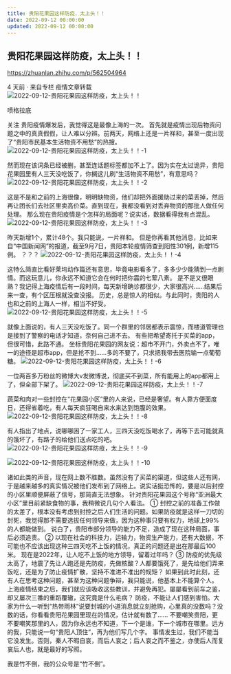 ```yaml
---
title: 贵阳花果园这样防疫，太上头！！
date: 2022-09-12 00:00:00
updated: 2022-09-12 00:00:00
---
```


## 贵阳花果园这样防疫，太上头！！

https://zhuanlan.zhihu.com/p/562504964

4 天前 · 来自专栏 疫情文章转载
![2022-09-12-贵阳花果园这样防疫，太上头！！](assets/2022-09-12-贵阳花果园这样防疫，太上头！！.jpeg)

喷格拉底

关注
贵阳疫情爆发后，我觉得这是最像上海的一次。
首先就是疫情出现后物资问题之中的真真假假，让人难以分辨。前两天，网络上还是一片祥和，甚至一度出现了“贵阳市民基本生活物资不用愁”的热搜。
![2022-09-12-贵阳花果园这样防疫，太上头！！-1](assets/2022-09-12-贵阳花果园这样防疫，太上头！！-1.jpeg)

然而现在该词条已经被删，甚至连话题标签都加不上了。因为实在太过诡异，贵阳花果园里有人三天没吃饭了，你搁这儿刷“生活物资不用愁”，有意思吗？
![2022-09-12-贵阳花果园这样防疫，太上头！！-2](assets/2022-09-12-贵阳花果园这样防疫，太上头！！-2.jpeg)

这是不是和之前的上海很像，明明缺物资，他们却把外面援助过来的菜丢掉，然后再让团长们去社区里卖高价菜。直到现在，我都没看到对丢弃物资的那批人做任何处理。
那么现在贵阳疫情是个怎样的局面呢？说实话，数据看得我有点混乱。
![2022-09-12-贵阳花果园这样防疫，太上头！！-3](assets/2022-09-12-贵阳花果园这样防疫，太上头！！-3.jpeg)

昨天新增1个，累计48个。我只能说，一片祥和。
但是你再看其他消息，比如来自“中国新闻网”的报道，截至9月7日，贵阳本轮疫情筛查到阳性301例，新增115例。
？？？
![2022-09-12-贵阳花果园这样防疫，太上头！！-4](assets/2022-09-12-贵阳花果园这样防疫，太上头！！-4.jpeg)

这特么简直比看好莱坞动作篇还有意思，毕竟电影看多了，多多少少能猜到一点剧情。而这玩意儿，你永远不知道它会在何时把你震的七荤八素。
是不是又很眼熟？我记得上海疫情后有一段时间，每天新增确诊都很少，大家很高兴……结果后来一查，有个区压根就没查没报。
历史，总是惊人的相似。与此同时，贵阳的人也和之前的上海人一样，相当不好受。
![2022-09-12-贵阳花果园这样防疫，太上头！！-5](assets/2022-09-12-贵阳花果园这样防疫，太上头！！-5.jpeg)

就像上面说的，有人三天没吃饭了。同一个群里的邻居都表示震惊，而楼道管理也是接到了警察的电话才知道，奈何自己进不去。
有些把希望寄托于买菜的app，但很可惜，此路不通。
坐标贵阳花果园的网友说：超市不开门，外卖点不了，唯一的途径是超市app，但是抢不到……多的不要了，只求把我带去医院输一点葡萄糖。
![2022-09-12-贵阳花果园这样防疫，太上头！！-6](assets/2022-09-12-贵阳花果园这样防疫，太上头！！-6.jpeg)

一位两百多万粉丝的微博大v发微博说，彻底买不到菜，所有能用上的app都用上了，但全部下架了。
![2022-09-12-贵阳花果园这样防疫，太上头！！-7](assets/2022-09-12-贵阳花果园这样防疫，太上头！！-7.jpeg)

蔬菜和肉对一些封控在“花果园小区”里的人来说，已经是奢望。有人靠方便面度日，还得省着吃，有人每天疯狂喝自来水来达到饱腹的效果。
![2022-09-12-贵阳花果园这样防疫，太上头！！-8](assets/2022-09-12-贵阳花果园这样防疫，太上头！！-8.jpeg)

有人指出了地点，说哪哪困了一家工人，三四天没吃饭喝水了，再等下去可能就真的饿坏了，有路子的给他们送点吃的吧。
![2022-09-12-贵阳花果园这样防疫，太上头！！-9](assets/2022-09-12-贵阳花果园这样防疫，太上头！！-9.jpeg)

![2022-09-12-贵阳花果园这样防疫，太上头！！-10](assets/2022-09-12-贵阳花果园这样防疫，太上头！！-10.jpeg)

诸如此类的声音，现在网上数不胜数。虽然没有了买菜的渠道，但这些人还有网，于是越来越多的真实情况被他们发布到了网络上。说实话挺恐怖的，要是以后封控的小区里顺便屏蔽了信号，那简直无法想象。
针对贵阳花果园这个号称“亚洲最大小区”里目前紧缺食物的事，我稍微说几句个人看法。
① 封控之前的准备工作做的太差了，根本没有考虑到封控之后人们生活的问题。如果防疫就是这样一刀切的封死，我觉得那不需要选拔任何领导来做，因为这种事只要有权力，地球上99%的人都能做到。
说白了，贵阳市部分领导的能力不足，造成了现在这种局面，事后必须追责。
② 以现在社会的科技力，运输力，物资生产能力，还有大数据，不可能也不应该出现这种三四天吃不上饭的情况，真正的问题还是出在那最后100米。
现在是2022年，让人吃不上饭的地方领导，留着过年吗？
③ 防疫的优先级太高了，地震了先让人跑还是先防疫，先做核酸？人都要饿死了，是先给他们弄来饭吃，还是为了防止疫情扩散，坚持不准进不准出的规矩？
如果到此时此刻，还有人在思考这种问题，甚至为这种问题争辩，我只能说，他基本上不能算个人。
上海疫情结束之后，我们就应该吸收这些教训，并避免再犯。屡屡看到前车之鉴，却又屡次三番的重蹈覆辙，这究竟是什么毛病？
防疫，不能让人们感到害怕。大家为什么一听到“热带雨林”说要封城的小道消息就立刻抢购，心里真的没数吗？没数的话，你看看贵阳花果园里现在的情况，估计就有数了……
不要嘲笑贵阳，更不要嘲笑那里的人，因为你永远也不知道，下一个是谁，下一个城市在哪里。远方的我，只能说一句“贵阳人顶住”，再为他们写几个字。
事情发生过，我们不能当它没发生。否则，秦人不暇自哀，而后人哀之；后人哀之而不鉴之，亦使后人而复哀后人也，就是最好的写照。

我是竹不倒，我的公众号是“竹不倒”。

